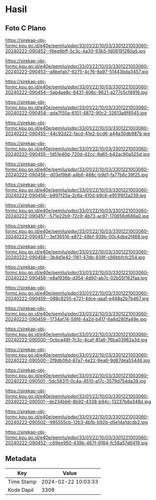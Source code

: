 # Hasil

## Foto C Plano

https://sirekap-obj-formc.kpu.go.id/e40e/pemilu/pdpr/33/01/22/10/03/3301221003060-20240222-090452--f6ee6bff-5c3c-4a30-93b5-fd08191260a5.jpg

https://sirekap-obj-formc.kpu.go.id/e40e/pemilu/pdpr/33/01/22/10/03/3301221003060-20240222-090453--a8befab7-6275-4c76-8a97-51443bda3457.jpg

https://sirekap-obj-formc.kpu.go.id/e40e/pemilu/pdpr/33/01/22/10/03/3301221003060-20240222-090454--5ab4ae8c-6431-406c-9621-a277c5cf8916.jpg

https://sirekap-obj-formc.kpu.go.id/e40e/pemilu/pdpr/33/01/22/10/03/3301221003060-20240222-090454--ada7f50a-6101-4872-90c2-32613a6f8545.jpg

https://sirekap-obj-formc.kpu.go.id/e40e/pemilu/pdpr/33/01/22/10/03/3301221003060-20240222-090455--44c92d22-facd-41e2-bcd6-a44a30db987b.jpg

https://sirekap-obj-formc.kpu.go.id/e40e/pemilu/pdpr/33/01/22/10/03/3301221003060-20240222-090455--1d51e40d-720d-42cc-9a65-b42ac90a525d.jpg

https://sirekap-obj-formc.kpu.go.id/e40e/pemilu/pdpr/33/01/22/10/03/3301221003060-20240222-090456--d03e19b6-a4b6-488c-b9d1-fa77b6c39f25.jpg

https://sirekap-obj-formc.kpu.go.id/e40e/pemilu/pdpr/33/01/22/10/03/3301221003060-20240222-090456--b997f25a-2c6a-410d-b9c6-e951f6f2a239.jpg

https://sirekap-obj-formc.kpu.go.id/e40e/pemilu/pdpr/33/01/22/10/03/3301221003060-20240222-090457--571e22b9-72c9-4b73-ac97-170656d686a0.jpg

https://sirekap-obj-formc.kpu.go.id/e40e/pemilu/pdpr/33/01/22/10/03/3301221003060-20240222-090457--3ef36516-e872-48bf-939b-00c4dbe2f468.jpg

https://sirekap-obj-formc.kpu.go.id/e40e/pemilu/pdpr/33/01/22/10/03/3301221003060-20240222-090458--3b4d1e42-1161-47db-839f-c66bbfcfc254.jpg

https://sirekap-obj-formc.kpu.go.id/e40e/pemilu/pdpr/33/01/22/10/03/3301221003060-20240222-090458--e8a1936b-d354-4d90-ab7c-02b55f162faa.jpg

https://sirekap-obj-formc.kpu.go.id/e40e/pemilu/pdpr/33/01/22/10/03/3301221003060-20240222-090459--088c8255-e721-4dce-aaa1-e448a2b7b467.jpg

https://sirekap-obj-formc.kpu.go.id/e40e/pemilu/pdpr/33/01/22/10/03/3301221003060-20240222-090459--1734af74-58f6-4a2d-b417-6a8d280fa49e.jpg

https://sirekap-obj-formc.kpu.go.id/e40e/pemilu/pdpr/33/01/22/10/03/3301221003060-20240222-090500--0cbca48f-7c3c-4caf-81a6-76ba03982a3d.jpg

https://sirekap-obj-formc.kpu.go.id/e40e/pemilu/pdpr/33/01/22/10/03/3301221003060-20240222-090500--2f9db06d-87a7-4e22-8ea6-9d87dea55446.jpg

https://sirekap-obj-formc.kpu.go.id/e40e/pemilu/pdpr/33/01/22/10/03/3301221003060-20240222-090501--5dc58311-0c4a-4510-a17c-3579d754da39.jpg

https://sirekap-obj-formc.kpu.go.id/e40e/pemilu/pdpr/33/01/22/10/03/3301221003060-20240222-090501--de234bb6-8b92-4338-b94c-13237b8a348d.jpg

https://sirekap-obj-formc.kpu.go.id/e40e/pemilu/pdpr/33/01/22/10/03/3301221003060-20240222-090502--995555cb-12b3-4b1b-b92b-d5e14a1dcdb2.jpg

https://sirekap-obj-formc.kpu.go.id/e40e/pemilu/pdpr/33/01/22/10/03/3301221003060-20240222-090452--c69ee950-439b-467f-9184-fc58a57d6419.jpg


## Metadata

| Key        | Value               |
| ---------- | ------------------- |
| Time Stamp | 2024-02-22 10:03:33 |
| Kode Dapil | 3308                |



